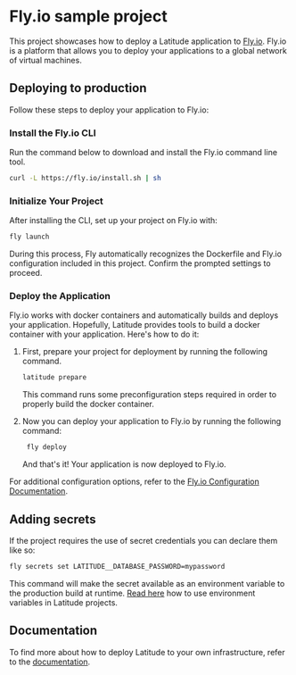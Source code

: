 # Fly.io sample project

This project showcases how to deploy a Latitude application to [Fly.io](https://fly.io). Fly.io
is a platform that allows you to deploy your applications to a global network
of virtual machines.

## Deploying to production

Follow these steps to deploy your application to Fly.io:

### Install the Fly.io CLI

Run the command below to download and install the Fly.io command line tool.

   ```bash
   curl -L https://fly.io/install.sh | sh
   ```

### Initialize Your Project

After installing the CLI, set up your project on Fly.io with:

   ```bash
   fly launch
   ```

During this process, Fly automatically recognizes the Dockerfile and Fly.io configuration included in this project. Confirm the prompted settings to proceed.

### Deploy the Application 

Fly.io works with docker containers and automatically builds and deploys your application. Hopefully, Latitude provides tools to build a docker container with your application. Here's how to do it:

1. First, prepare your project for deployment by running the following command.

   ```bash
   latitude prepare
   ```
    This command runs some preconfiguration steps required in order to properly build the docker container.

2. Now you can deploy your application to Fly.io by running the following command:

   ```bash
    fly deploy
   ```
    And that's it! Your application is now deployed to Fly.io.

For additional configuration options, refer to the [Fly.io Configuration Documentation](https://fly.io/docs/reference/configuration/).

## Adding secrets
If the project requires the use of secret credentials you can declare them like so:

```bash
fly secrets set LATITUDE__DATABASE_PASSWORD=mypassword
```

This command will make the secret available as an environment variable to the production build at runtime. [Read here](https://docs.latitude.so/sources/credentials) how to use environment variables in Latitude projects.

## Documentation

To find more about how to deploy Latitude to your own infrastructure, refer to the [documentation](https://docs.latitude.so/guides/deploy/self-hosted).
